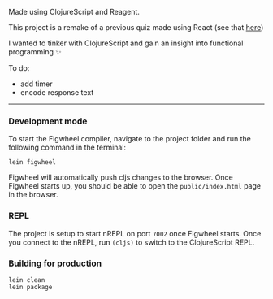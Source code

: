 Made using ClojureScript and Reagent.

This project is a remake of a previous quiz made using React (see that [here](https://github.com/FAC-Sixteen/b-b/tree/master/src))

I wanted to tinker with ClojureScript and gain an insight into functional programming :sparkles:

To do:
 - add timer
 - encode response text

---


### Development mode
To start the Figwheel compiler, navigate to the project folder and run the following command in the terminal:

```
lein figwheel
```

Figwheel will automatically push cljs changes to the browser.
Once Figwheel starts up, you should be able to open the `public/index.html` page in the browser.

### REPL

The project is setup to start nREPL on port `7002` once Figwheel starts.
Once you connect to the nREPL, run `(cljs)` to switch to the ClojureScript REPL.

### Building for production

```
lein clean
lein package
```
